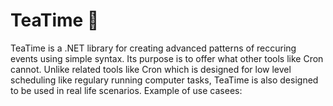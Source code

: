 # TeaTime 🍵

TeaTime is a .NET library for creating advanced patterns of reccuring events using simple syntax. Its purpose is to offer what other tools like Cron cannot. Unlike related tools like Cron which is designed for low level scheduling like regulary running computer tasks, TeaTime is also designed to be used in real life scenarios. Example of use casees:
